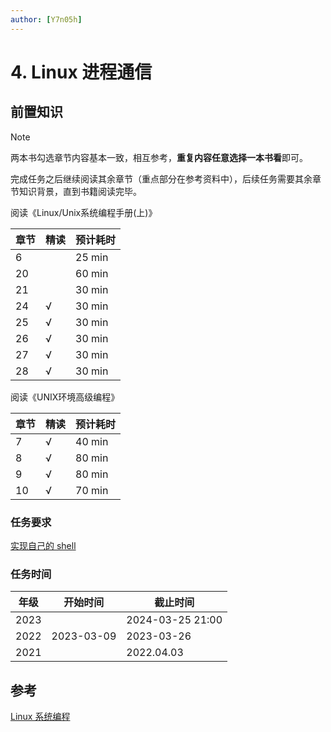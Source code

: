 ```yaml
---
author: [Y7n05h]
---
```


# 4. Linux 进程通信

## 前置知识

> [!NOTE]
>
>  两本书勾选章节内容基本一致，相互参考，**重复内容任意选择一本书看**即可。
>
> 完成任务之后继续阅读其余章节（重点部分在参考资料中），后续任务需要其余章节知识背景，直到书籍阅读完毕。

阅读《Linux/Unix系统编程手册(上)》

| 章节 | 精读 | 预计耗时 |
| ---- | ---- | -------- |
| 6    |      | 25 min   |
| 20   |      | 60 min   |
| 21   |      | 30 min   |
| 24   | √    | 30 min   |
| 25   | √    | 30 min   |
| 26   | √    | 30 min   |
| 27   | √    | 30 min   |
| 28   | √    | 30 min   |

阅读《UNIX环境高级编程》

| 章节 | 精读 | 预计耗时 |
| ---- | ---- | -------- |
| 7    | √    | 40 min   |
| 8    | √    | 80 min   |
| 9    | √    | 80 min   |
| 10   | √    | 70 min   |

### 任务要求

[实现自己的 shell](../project/shell.md)

### 任务时间

| 年级 | 开始时间   | 截止时间         |
| ---- | ---------- | ---------------- |
| 2023 |            | 2024-03-25 21:00 |
| 2022 | 2023-03-09 | 2023-03-26       |
| 2021 |            | 2022.04.03       |

## 参考

[Linux 系统编程](../preparation/linux-system-programming.md)

